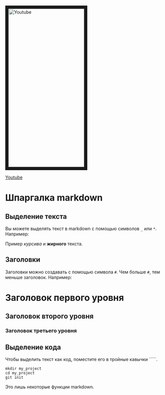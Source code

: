 <a href="http://www.youtube.com/watch?feature=player_embedded&v=I3iG2BoWNFc?si=mfWqWljZwRNJmqdZ" target="_blank"><img src="http://img.youtube.com/vi/I3iG2BoWNFc?si=mfWqWljZwRNJmqdZ/0.jpg" 
alt="Youtube" width="240" height="500" border="10" /></a>

[Youtube](https://youtu.be/I3iG2BoWNFc?si=mfWqWljZwRNJmqdZ "Linux users")


# Шпаргалка markdown

## Выделение текста

Вы можете выделять текст в markdown с помощью символов `_` или `*`. Например:

Пример _курсива_ и **жирного** текста.

## Заголовки

Заголовки можно создавать с помощью символа `#`. Чем больше `#`, тем меньше заголовок. Например:

# Заголовок первого уровня
## Заголовок второго уровня
### Заголовок третьего уровня

## Выделение кода

Чтобы выделить текст как код, поместите его в тройные кавычки `````. 

```
mkdir my_project
cd my_project
git init
```
Это лишь некоторые функции markdown. 
